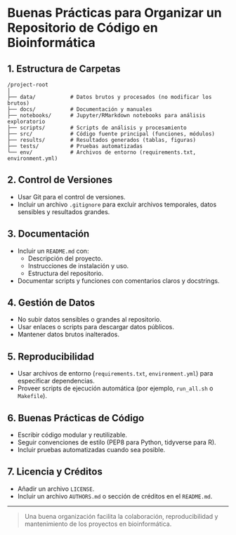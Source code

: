 # Buenas Prácticas para Organizar un Repositorio de Código en Bioinformática

## 1. Estructura de Carpetas

```
/project-root
│
├── data/           # Datos brutos y procesados (no modificar los brutos)
├── docs/           # Documentación y manuales
├── notebooks/      # Jupyter/RMarkdown notebooks para análisis exploratorio
├── scripts/        # Scripts de análisis y procesamiento
├── src/            # Código fuente principal (funciones, módulos)
├── results/        # Resultados generados (tablas, figuras)
├── tests/          # Pruebas automatizadas
└── env/            # Archivos de entorno (requirements.txt, environment.yml)
```

## 2. Control de Versiones

- Usar Git para el control de versiones.
- Incluir un archivo `.gitignore` para excluir archivos temporales, datos sensibles y resultados grandes.

## 3. Documentación

- Incluir un `README.md` con:
    - Descripción del proyecto.
    - Instrucciones de instalación y uso.
    - Estructura del repositorio.
- Documentar scripts y funciones con comentarios claros y docstrings.

## 4. Gestión de Datos

- No subir datos sensibles o grandes al repositorio.
- Usar enlaces o scripts para descargar datos públicos.
- Mantener datos brutos inalterados.

## 5. Reproducibilidad

- Usar archivos de entorno (`requirements.txt`, `environment.yml`) para especificar dependencias.
- Proveer scripts de ejecución automática (por ejemplo, `run_all.sh` o `Makefile`).

## 6. Buenas Prácticas de Código

- Escribir código modular y reutilizable.
- Seguir convenciones de estilo (PEP8 para Python, tidyverse para R).
- Incluir pruebas automatizadas cuando sea posible.

## 7. Licencia y Créditos

- Añadir un archivo `LICENSE`.
- Incluir un archivo `AUTHORS.md` o sección de créditos en el `README.md`.

---

> Una buena organización facilita la colaboración, reproducibilidad y mantenimiento de los proyectos en bioinformática.